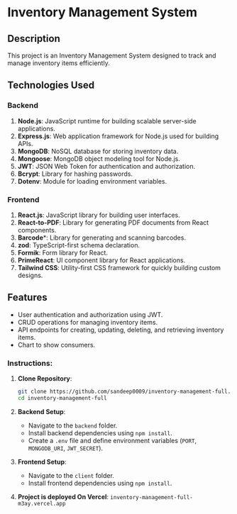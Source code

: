 # Inventory Management System

## Description
This project is an Inventory Management System designed to track and manage inventory items efficiently.

## Technologies Used

### Backend
1. **Node.js**: JavaScript runtime for building scalable server-side applications.
2. **Express.js**: Web application framework for Node.js used for building APIs.
3. **MongoDB**: NoSQL database for storing inventory data.
4. **Mongoose**: MongoDB object modeling tool for Node.js.
5. **JWT**: JSON Web Token for authentication and authorization.
6. **Bcrypt**: Library for hashing passwords.
7. **Dotenv**: Module for loading environment variables.

### Frontend
1. **React.js**: JavaScript library for building user interfaces.
2. **React-to-PDF**: Library for generating PDF documents from React components.
3. **Barcode***: Library for generating and scanning barcodes.
4. **zod**: TypeScript-first schema declaration.
5. **Formik**: Form library for React.
6. **PrimeReact**: UI component library for React applications.
7. **Tailwind CSS**: Utility-first CSS framework for quickly building custom designs.

## Features
- User authentication and authorization using JWT.
- CRUD operations for managing inventory items.
- API endpoints for creating, updating, deleting, and retrieving inventory items.
- Chart to show consumers.



### Instructions:

1. **Clone Repository**:
    ```bash
   git clone https://github.com/sandeep0009/inventory-management-full.git
   cd inventory-management-full

3. **Backend Setup**:
   - Navigate to the `backend` folder.
   - Install backend dependencies using `npm install`.
   - Create a `.env` file and define environment variables (`PORT`, `MONGODB_URI`, `JWT_SECRET`).

4. **Frontend Setup**:
   - Navigate to the `client` folder.
   - Install frontend dependencies using `npm install`.

5. **Project is deployed On Vercel**: `inventory-management-full-m3ay.vercel.app` 




